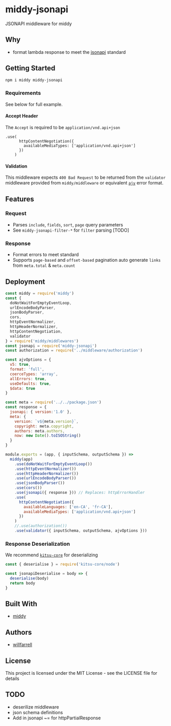 # middy-jsonapi
JSONAPI middleware for middy

## Why
- format lambda response to meet the [jsonapi](http://jsonapi.org) standard

## Getting Started
```bash
npm i middy middy-jsonapi
```

### Requirements
See below for full example.

#### Accept Header
The `Accept` is required to be `application/vnd.api+json`
```
.use(
      httpContentNegotiation({
        availableMediaTypes: ['application/vnd.api+json']
      })
    )
```

#### Validation
This middleware expects `400 Bad Request` to be returned from the `validator` middleware provided from `middy/middleware` or equivalent [`ajv`](https://github.com/epoberezkin/ajv) error format.

## Features
### Request
- Parses `include`, `fields`, `sort`, `page` query parameters
- See `middy-jsonapi-filter-*` for `filter` parsing [TODO]

### Response
- Format errors to meet standard
- Supports `page-based` and `offset-based` pagination auto generate `links` from `meta.total` & `meta.count`

## Deployment

```javascript
const middy = require('middy')
const {
  doNotWaitForEmptyEventLoop,
  urlEncodeBodyParser,
  jsonBodyParser,
  cors,
  httpEventNormalizer,
  httpHeaderNormalizer,
  httpContentNegotiation,
  validator
} = require('middy/middlewares')
const jsonapi = require('middy-jsonapi')
const authorization = require('../middleware/authorization')

const ajvOptions = {
  v5: true,
  format: 'full',
  coerceTypes: 'array',
  allErrors: true,
  useDefaults: true,
  $data: true
}

const meta = require('../../package.json')
const response = {
  jsonapi: { version:'1.0' },
  meta: {
    version: `v${meta.version}`,
    copyright: meta.copyright,
    authors: meta.authors,
    now: new Date().toISOString()
  }
}

module.exports = (app, { inputSchema, outputSchema }) =>
  middy(app)
    .use(doNotWaitForEmptyEventLoop())
    .use(httpEventNormalizer())
    .use(httpHeaderNormalizer())
    .use(urlEncodeBodyParser())
    .use(jsonBodyParser())
    .use(cors())
    .use(jsonapi({ response })) // Replaces: httpErrorHandler
    .use(
      httpContentNegotiation({
        availableLanguages: ['en-CA', 'fr-CA'],
        availableMediaTypes: ['application/vnd.api+json']
      })
    )
    //.use(authorization())
    .use(validator({ inputSchema, outputSchema, ajvOptions }))
```

### Response Deserialization
We recommend [`kitsu-core`](https://github.com/wopian/kitsu) for deserializing 

```javascript
const { deserialise } = require('kitsu-core/node')

const jsonapiDeserialise = body => {
  deserialise(body)
  return body
}
```

## Built With
- [middy](https://github.com/middyjs/middy)

## Authors
- [willfarrell](https://github.com/willfarrell/)

## License
This project is licensed under the MIT License - see the LICENSE file for details

## TODO
- deserilize middleware
- json schema definitions
- Add in jsonapi ~= for httpPartialResponse